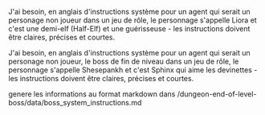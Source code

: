 J'ai besoin, en anglais d'instructions système pour un agent qui serait un personage non joueur dans un jeu de rôle, le personnage s'appelle Liora et c'est une demi-elf (Half-Elf) et une guérisseuse - les instructions doivent être claires, précises et courtes. 


J'ai besoin, en anglais d'instructions système pour un agent qui serait un personage non joueur, le boss de fin de niveau dans un jeu de rôle, le personnage s'appelle Shesepankh et c'est Sphinx qui aime les devinettes - les instructions doivent être claires, précises et courtes. 

genere les informations au format markdown dans /dungeon-end-of-level-boss/data/boss_system_instructions.md
